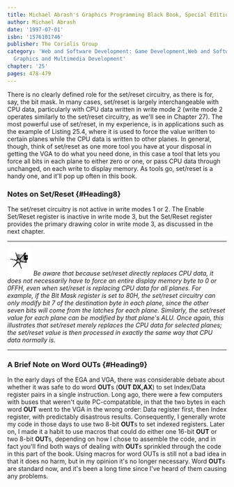 ```yaml
---
title: Michael Abrash's Graphics Programming Black Book, Special Edition
author: Michael Abrash
date: '1997-07-01'
isbn: '1576101746'
publisher: The Coriolis Group
category: 'Web and Software Development: Game Development,Web and Software Development:
  Graphics and Multimedia Development'
chapter: '25'
pages: 478-479
---
```


There is no clearly defined role for the set/reset circuitry, as there
is for, say, the bit mask. In many cases, set/reset is largely
interchangeable with CPU data, particularly with CPU data written in
write mode 2 (write mode 2 operates similarly to the set/reset
circuitry, as we'll see in Chapter 27). The most powerful use of
set/reset, in my experience, is in applications such as the example of
Listing 25.4, where it is used to force the value written to certain
planes while the CPU data is written to other planes. In general,
though, think of set/reset as one more tool you have at your disposal in
getting the VGA to do what you need done, in this case a tool that lets
you force all bits in each plane to either zero or one, or pass CPU data
through unchanged, on each write to display memory. As tools go,
set/reset is a handy one, and it'll pop up often in this book.

### Notes on Set/Reset {#Heading8}

The set/reset circuitry is not active in write modes 1 or 2. The Enable
Set/Reset register is inactive in write mode 3, but the Set/Reset
register provides the primary drawing color in write mode 3, as
discussed in the next chapter.

  ------------------- -----------------------------------------------------------------------------------------------------------------------------------------------------------------------------------------------------------------------------------------------------------------------------------------------------------------------------------------------------------------------------------------------------------------------------------------------------------------------------------------------------------------------------------------------------------------------------------------------------------------------------------------------------------------------------------------------------
  ![](images/i.jpg)   *Be aware that because set/reset directly replaces CPU data, it does not necessarily have to force an entire display memory byte to 0 or 0FFH, even when set/reset is replacing CPU data for all planes. For example, if the Bit Mask register is set to 80H, the set/reset circuitry can only modify bit 7 of the destination byte in each plane, since the other seven bits will come from the latches for each plane. Similarly, the set/reset value for each plane can be modified by that plane's ALU. Once again, this illustrates that set/reset merely replaces the CPU data for selected planes; the set/reset value is then processed in exactly the same way that CPU data normally is.*
  ------------------- -----------------------------------------------------------------------------------------------------------------------------------------------------------------------------------------------------------------------------------------------------------------------------------------------------------------------------------------------------------------------------------------------------------------------------------------------------------------------------------------------------------------------------------------------------------------------------------------------------------------------------------------------------------------------------------------------------

### A Brief Note on Word OUTs {#Heading9}

In the early days of the EGA and VGA, there was considerable debate
about whether it was safe to do word **OUT**s (**OUT DX,AX**) to set
Index/Data register pairs in a single instruction. Long ago, there were
a few computers with buses that weren't quite PC-compatatible, in that
the two bytes in each word **OUT** went to the VGA in the wrong order:
Data register first, then Index register, with predictably disastrous
results. Consequently, I generally wrote my code in those days to use
two 8-bit **OUT**s to set indexed registers. Later on, I made it a habit
to use macros that could do either one 16-bit **OUT** or two 8-bit
**OUT**s, depending on how I chose to assemble the code, and in fact
you'll find both ways of dealing with **OUT**s sprinkled through the
code in this part of the book. Using macros for word OUTs is still not a
bad idea in that it does no harm, but in my opinion it's no longer
necessary. Word **OUT**s are standard now, and it's been a long time
since I've heard of them causing any problems.
